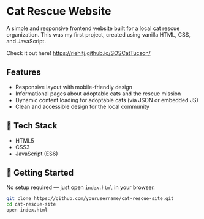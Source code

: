 # Cat Rescue Website

A simple and responsive frontend website built for a local cat rescue organization. This was my first project, created using vanilla HTML, CSS, and JavaScript.

Check it out here! https://riehltj.github.io/SOSCatTucson/

## Features

- Responsive layout with mobile-friendly design
- Informational pages about adoptable cats and the rescue mission
- Dynamic content loading for adoptable cats (via JSON or embedded JS)
- Clean and accessible design for the local community

## 📁 Tech Stack

- HTML5
- CSS3
- JavaScript (ES6)

## 🚀 Getting Started

No setup required — just open `index.html` in your browser.

```bash
git clone https://github.com/yourusername/cat-rescue-site.git
cd cat-rescue-site
open index.html
